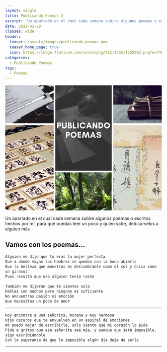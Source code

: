 ```yaml
---
layout: single
title: Publicando Poemas 3
excerpt: 'Un apartado en el cual cada semana subire algunos poemas o escritos hechos por mí, para que puedas leer un poco y quien sabe, dedicarselos a alguien más'
date: 2022-02-28
classes: wide
header:
  teaser: /assets/images/publicando-poemas.png
  teaser_home_page: true
  icon: https://image.flaticon.com/icons/png/512/1255/1255982.png?w=740
categories:
  - Publicando Poemas
tags:
  - Poemas
---
```


![](/assets/images/publicando-poemas.png)

Un apartado en el cual cada semana subire algunos poemas o escritos hechos por mí, para que puedas leer un poco y quien sabe, dedicarselos a alguien más

## Vamos con los poemas...

```
Alguien me dijo que tú eras la mujer perfecta
Que a donde vayas los hombres se quedan con la boca abierta
Que la belleza que muestras es deslumbrante como el sol y única como un girasol
Pues resultó que ese alguien tenía razón

También me dijeron que te sientes sola
Hablas con muchos pero ninguno es suficiente
No encuentras pasión ni emoción
Que necesitas un poco de amor
```

---

```
Hoy encontré a una señorita, morena y muy hermosa
Ojos oscuros que te envuelven en un espiral de emociones
No puedo dejar de escribirle, solo siento que mi corazón lo pide
Pide a gritos que esa señorita sea mía, y aunque que será imposible, sigo escribiéndole
Con la esperanza de que lo imposible algún día deje de serlo
```

---
